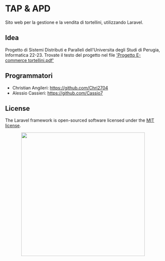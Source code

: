 # TAP & APD

Sito web per la gestione e la vendita di tortellini, utilizzando Laravel.

## Idea

Progetto di Sistemi Distributi e Paralleli dell'Universita degli Studi di Perugia, Informatica 22-23. Trovate il testo del progetto nel file <a href="https://github.com/Cassio7/progetto_sdep/blob/main/Progetto%20E-commerce%20tortellini.pdf">'Progetto E-commerce tortellini.pdf'</a>

## Programmatori

- Christian Angileri: https://github.com/Chri2704 <br>
- Alessio Cassieri: https://github.com/Cassio7

## License

The Laravel framework is open-sourced software licensed under the [MIT license](https://opensource.org/licenses/MIT).

<p align="center"><a href="https://laravel.com" target="_blank"><img src="https://raw.githubusercontent.com/laravel/art/master/logo-lockup/5%20SVG/2%20CMYK/1%20Full%20Color/laravel-logolockup-cmyk-red.svg" width="400"></a></p>
